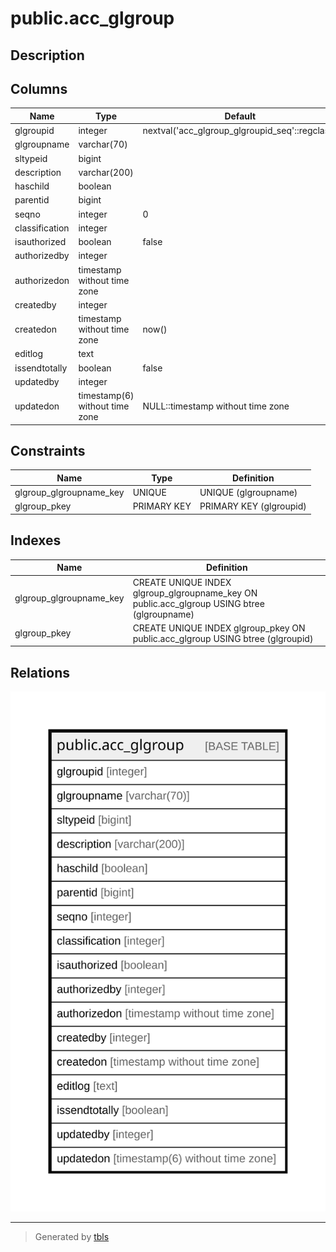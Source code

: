 # public.acc_glgroup

## Description

## Columns

| Name | Type | Default | Nullable | Children | Parents | Comment |
| ---- | ---- | ------- | -------- | -------- | ------- | ------- |
| glgroupid | integer | nextval('acc_glgroup_glgroupid_seq'::regclass) | false |  |  |  |
| glgroupname | varchar(70) |  | true |  |  |  |
| sltypeid | bigint |  | true |  |  |  |
| description | varchar(200) |  | true |  |  |  |
| haschild | boolean |  | true |  |  |  |
| parentid | bigint |  | true |  |  |  |
| seqno | integer | 0 | true |  |  |  |
| classification | integer |  | true |  |  |  |
| isauthorized | boolean | false | true |  |  |  |
| authorizedby | integer |  | true |  |  |  |
| authorizedon | timestamp without time zone |  | true |  |  |  |
| createdby | integer |  | true |  |  |  |
| createdon | timestamp without time zone | now() | true |  |  |  |
| editlog | text |  | true |  |  |  |
| issendtotally | boolean | false | true |  |  |  |
| updatedby | integer |  | true |  |  |  |
| updatedon | timestamp(6) without time zone | NULL::timestamp without time zone | true |  |  |  |

## Constraints

| Name | Type | Definition |
| ---- | ---- | ---------- |
| glgroup_glgroupname_key | UNIQUE | UNIQUE (glgroupname) |
| glgroup_pkey | PRIMARY KEY | PRIMARY KEY (glgroupid) |

## Indexes

| Name | Definition |
| ---- | ---------- |
| glgroup_glgroupname_key | CREATE UNIQUE INDEX glgroup_glgroupname_key ON public.acc_glgroup USING btree (glgroupname) |
| glgroup_pkey | CREATE UNIQUE INDEX glgroup_pkey ON public.acc_glgroup USING btree (glgroupid) |

## Relations

![er](public.acc_glgroup.svg)

---

> Generated by [tbls](https://github.com/k1LoW/tbls)
